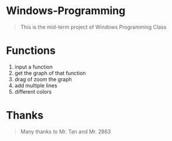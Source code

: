 # Windows-Programming

> This is the mid-term project of Windows Programming Class

# Functions

1. input a function
2. get the graph of that function
3. drag of zoom the graph
4. add multiple lines
5. different colors

# Thanks

> Many thanks to Mr. Tan and Mr. 2863
